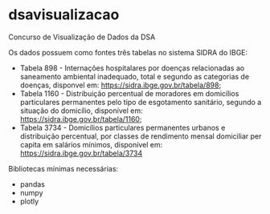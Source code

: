 # dsavisualizacao
Concurso de Visualização de Dados da DSA

Os dados possuem como fontes três tabelas no sistema SIDRA do IBGE:
   * Tabela 898 - Internações hospitalares por doenças relacionadas ao saneamento ambiental inadequado, total e segundo as categorias de doenças, disponvel em: https://sidra.ibge.gov.br/tabela/898;
   * Tabela 1160 - Distribuição percentual de moradores em domicílios particulares permanentes pelo tipo de esgotamento sanitário, segundo a situação do domicílio, disponível em: https://sidra.ibge.gov.br/tabela/1160;
   * Tabela 3734 - Domicílios particulares permanentes urbanos e distribuição percentual, por classes de rendimento mensal domiciliar per capita em salários mínimos, disponível em: https://sidra.ibge.gov.br/tabela/3734

Bibliotecas mínimas necessárias:
* pandas
* numpy
* plotly
